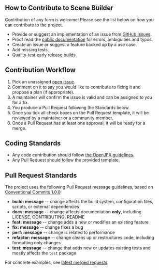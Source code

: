 ## How to Contribute to Scene Builder

Contribution of any form is welcome! Please see the list below on how you can contribute to the project. 

* Provide or suggest an implementation of an issue from [GitHub Issues](https://github.com/gluonhq/scenebuilder/issues).
* Proof read the [public documentation](https://github.com/gluonhq/scenebuilder/wiki) for errors, ambiguities and typos.
* Create an issue or suggest a feature backed up by a use case.
* Add missing tests.
* Quality-test early release builds.

## Contribution Workflow

1. Pick an unassigned [open issue](https://github.com/gluonhq/scenebuilder/issues).
2. Comment on it to say you would like to contribute to fixing it and propose a plan (if appropriate).
3. A maintainer will confirm the issue is valid and can be assigned to you for a fix.
4. You produce a Pull Request following the Standards below.
5. Once you tick all check boxes on the Pull Request template, it will be reviewed by a maintainer or a community member.
6. Once a Pull Request has at least one approval, it will be ready for a merge.

## Coding Standards

* Any code contribution should follow [the OpenJFX guidelines](https://github.com/openjdk/jfx/blob/master/CONTRIBUTING.md#coding-style-and-testing-guidelines).
* Any Pull Request should follow the provided template.

## Pull Request Standards

The project uses the following Pull Request message guidelines, based on [Conventional Commits 1.0.0](https://www.conventionalcommits.org/en/v1.0.0/):

* **build: message** -- change affects the build system, configuration files, scripts, or external dependencies
* **docs: message** -- change affects documentation **only**, including LICENSE, CONTRIBUTING, README
* **feat: message** -- change adds a new or modifies an existing feature
* **fix: message** -- change fixes a bug
* **perf: message** -- change is related to performance
* **refactor: message** -- change cleans up or restructures code, including formatting only changes
* **test: message** -- change that adds new or updates existing tests and mostly affects the `test` package

For concrete examples, see [latest merged requests](https://github.com/gluonhq/scenebuilder/commits/master).